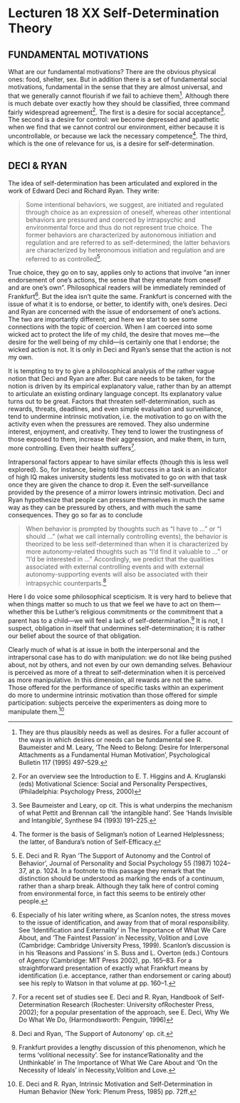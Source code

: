 # Lecturen 18 XX Self-Determination Theory 

## FUNDAMENTAL MOTIVATIONS 

What are our fundamental motivations? There are the obvious physical ones: food, shelter, sex. But in addition there is a set of fundamental social motivations, fundamental in the sense that they are almost universal, and that we generally cannot flourish if we fail to achieve them[^a.1]. Although there is much debate over exactly how they should be classified, three command fairly widespread agreement[^a.2]. The first is a desire for social acceptance[^a.3]. The second is a desire for control: we become depressed and apathetic when we find that we cannot control our environment, either because it is uncontrollable, or because we lack the necessary competence[^a.4]. The third, which is the one of relevance for us, is a desire for self-determination. 

[^a.1]:They are thus plausibly needs as well as desires. For a fuller account of the ways in which desires or needs can be fundamental see R. Baumeister and M. Leary, ‘The Need to Belong: Desire for Interpersonal Attachments as a Fundamental Human Motivation’, Psychological Bulletin 117 (1995) 497–529. 

[^a.2]: For an overview see the Introduction to E. T. Higgins and A. Kruglanski (eds) Motivational Science: Social and Personality Perspectives, (Philadelphia: Psychology Press, 2000) 

[^a.3]: See Baumeister and Leary, op cit. This is what underpins the mechanism of what Pettit and Brennan call ‘the intangible hand’. See ‘Hands Invisible and Intangible’, Synthese 94 (1993) 191–225. 

[^a.4]: The former is the basis of Seligman’s notion of Learned Helplessness; the latter, of Bandura’s notion of Self-Efficacy.

## DECI &amp; RYAN 

The idea of self-determination has been articulated and explored in the work of Edward Deci and Richard Ryan. They write: 

> Some intentional behaviors, we suggest, are initiated and regulated through choice as an expression of oneself, whereas other intentional behaviors are pressured and coerced by intrapsychic and environmental force and thus do not represent true choice. The former behaviors are characterized by autonomous initiation and regulation and are referred to as self-determined; the latter behaviors are characterized by heteronomous initiation and regulation and are referred to as controlled[^a.5].

[^a.5]: E. Deci and R. Ryan ‘The Support of Autonomy and the Control of Behavior’, Journal of Personality and Social Psychology 55 (1987) 1024–37, at p. 1024. In a footnote to this passage they remark that the distinction should be understood as marking the ends of a continuum, rather than a sharp break. Although they talk here of control coming from environmental force, in fact this seems to be entirely other people. 

True choice, they go on to say, applies only to actions that involve “an inner endorsement of one’s actions, the sense that they emanate from oneself and are one’s own”. Philosophical readers will be immediately reminded of Frankfurt[^a.6]. But the idea isn’t quite the same. Frankfurt is concerned with the issue of what it is to endorse, or better, to identify with, one’s desires. Deci and Ryan are concerned with the issue of endorsement of one’s actions. The two are importantly different; and here we start to see some connections with the topic of coercion. When I am coerced into some wicked act to protect the life of my child, the desire that moves me—the desire for the well being of my child—is certainly one that I endorse; the wicked action is not. It is only in Deci and Ryan’s sense that the action is not my own.

[^a.6]: Especially of his later writing where, as Scanlon notes, the stress moves to the issue of identification, and away from that of moral responsibility. See ‘Identification and Externality’ in The Importance of What We Care About, and ‘The Faintest Passion’ in Necessity, Volition and Love (Cambridge: Cambridge University Press, 1999). Scanlon’s discussion is in his ‘Reasons and Passions’ in S. Buss and L. Overton (eds.) Contours of Agency (Cambridge: MIT Press 2002), pp. 165–83. For a straightforward presentation of exactly what Frankfurt means by identification (i.e. acceptance, rather than endorsement or caring about) see his reply to Watson in that volume at pp. 160–1. 
 

It is tempting to try to give a philosophical analysis of the rather vague notion that Deci and Ryan are after. But care needs to be taken, for the notion is driven by its empirical explanatory value, rather than by an attempt to articulate an existing ordinary language concept. Its explanatory value turns out to be great. Factors that threaten self-determination, such as rewards, threats, deadlines, and even simple evaluation and surveillance, tend to undermine intrinsic motivation, i.e. the motivation to go on with the activity even when the pressures are removed. They also undermine interest, enjoyment, and creativity. They tend to lower the trustingness of those exposed to them, increase their aggression, and make them, in turn, more controlling. Even their health suffers[^a.7]. 

[^a.7]: For a recent set of studies see E. Deci and R. Ryan, Handbook of Self-Determination Research (Rochester: University ofRochester Press, 2002); for a popular presentation of the approach, see E. Deci, Why We Do What We Do, (Harmondsworth: Penguin, 1996)

Intrapersonal factors appear to have similar effects (though this is less well explored). So, for instance, being told that success in a task is an indicator of high IQ makes university students less motivated to go on with that task once they are given the chance to drop it. Even the self-surveillance provided by the presence of a mirror lowers intrinsic motivation. Deci and Ryan hypothesize that people can pressure themselves in much the same way as they can be pressured by others, and with much the same consequences. They go so far as to conclude 

> When behavior is prompted by thoughts such as “I have to ...” or “I should ...” (what we call internally controlling events), the behavior is theorized to be less self-determined than when it is characterized by more autonomy-related thoughts such as “I’d find it valuable to ...” or “I’d be interested in ...” Accordingly, we predict that the qualities associated with external controlling events and with external autonomy-supporting events will also be associated with their intrapsychic counterparts.[^a.8]

[^a.8]: Deci and Ryan, ‘The Support of Autonomy’ op. cit.

Here I do voice some philosophical scepticism. It is very hard to believe that when things matter so much to us that we feel we have to act on them—whether this be Luther’s religious commitments or the commitment that a parent has to a child—we will feel a lack of self-determination.[^a.9] It is not, I suspect, obligation in itself that undermines self-determination; it is rather our belief about the source of that obligation. 

[^a.9]: Frankfurt provides a lengthy discussion of this phenomenon, which he terms ‘volitional necessity’. See for instance‘Rationality and the Unthinkable’ in The Importance of What We Care About and ‘On the Necessity of Ideals’ in Necessity,Volition and Love.

Clearly much of what is at issue in both the interpersonal and the intrapersonal case has to do with manipulation: we do not like being pushed about, not by others, and not even by our own demanding selves. Behaviour is perceived as more of a threat to self-determination when it is perceived as more manipulative. In this dimension, all rewards are not the same. Those offered for the performance of specific tasks within an experiment do more to undermine intrinsic motivation than those offered for simple participation: subjects perceive the experimenters as doing more to manipulate them.[^a.10] 

[^a.10]: E. Deci and R. Ryan, Intrinsic Motivation and Self-Determination in Human Behavior (New York: Plenum Press, 1985) pp. 72ff. 


